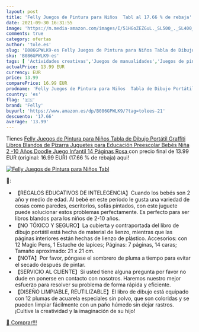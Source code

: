 ```yaml
---
layout: post
title: 'Felly Juegos de Pintura para Niños  Tabl al 17.66 % de rebaja'
date: 2021-09-30 16:31:55
image: 'https://m.media-amazon.com/images/I/51HGoZEZGuL._SL500_._SL400_.jpg'
comments: true
category: ofertas
author: 'tole.es'
slug: 'B086GPWLK9-es Felly Juegos de Pintura para Niños Tabla de Dibujo...'
sku: 'B086GPWLK9-es'
tags: [ 'Actividades creativas','Juegos de manualidades','Juegos de pintura para niños','Juguetes','Juguetes y juegos','bebés','felly', ]
actualPrice: 13.99 EUR
currency: EUR
price: 13.99
comparePrice: 16.99 EUR
prodname: 'Felly Juegos de Pintura para Niños  Tabla de Dibujo Portátil Graffiti Libros Blandos de Pizarra Juguetes para Educación Preescolar Bebés Niña 2 -10 Años  Doodle Juego Infantil  14 Páginas  Rosa '
country: 'es'
flag: '🇪🇸'
brand: 'Felly'
buyurl: 'https://www.amazon.es/dp/B086GPWLK9/?tag=tolees-21'
descuento: '17.66'
average: '13.99'
---
```


Tienes [Felly Juegos de Pintura para Niños  Tabla de Dibujo Portátil Graffiti Libros Blandos de Pizarra Juguetes para Educación Preescolar Bebés Niña 2 -10 Años  Doodle Juego Infantil  14 Páginas  Rosa ](https://www.amazon.es/dp/B086GPWLK9/?tag=tolees-21) con precio final de  13.99 EUR (original: 16.99 EUR) (17.66 %  de rebaja) aqui!

[![Felly Juegos de Pintura para Niños  Tabl](https://m.media-amazon.com/images/I/51HGoZEZGuL._SL500_._SL400_.jpg)](https://www.amazon.es/dp/B086GPWLK9/?tag=tolees-21)

🔎:

- 【REGALOS EDUCATIVOS DE INTELEGENCIA】Cuando los bebés son 2 año y medio de edad. Al bebé en este período le gusta una variedad de cosas como paredes, escritorios, sofás pintados, con este juguete puede solucionar estos problemas perfectamente. Es perfecto para ser libros blandos para los niños de 2-10 años.
- 【NO TÓXICO Y SEGURO】La cubierta y contraportada del libro de dibujo portátil está hecha de material de lienzo, mientras que las páginas interiores están hechas de lienzo de plástico. Accesorios: con 12 Magic Pens, 1 Estuche de lapices; Páginas: 7 páginas, 14 caras; Tamaño aproximado: 21 x 21 cm.
- 【NOTA】Por favor, póngase el sombrero de pluma a tiempo para evitar el secado después de pintar.
- 【SERVICIO AL CLIENTE】Si usted tiene alguna pregunta por favor no dude en ponerse en contacto con nosotros. Haremos nuestro mejor esfuerzo para resolver su problema de forma rápida y eficiente.
- 【DISEÑO LIMPIABLE, REUTILIZABLE】El libro de dibujo está equipado con 12 plumas de acuarela especiales sin polvo, que son coloridas y se pueden limpiar fácilmente con un paño húmedo sin dejar rastros. ¡Cultive la creatividad y la imaginación de su hijo!

[🛒 Comprar!!!](https://www.amazon.es/dp/B086GPWLK9/?tag=tolees-21)
